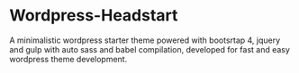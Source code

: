 # Wordpress-Headstart
A minimalistic wordpress starter theme powered with bootsrtap 4, jquery and gulp with auto sass and babel compilation, developed for fast and easy wordpress theme development.
